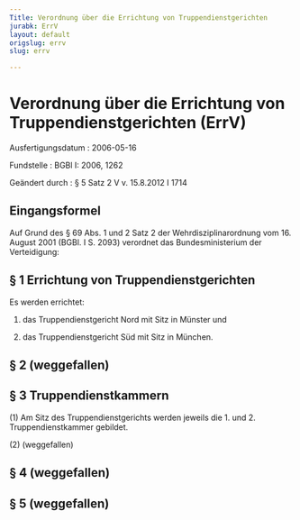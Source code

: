```yaml
---
Title: Verordnung über die Errichtung von Truppendienstgerichten
jurabk: ErrV
layout: default
origslug: errv
slug: errv

---
```


# Verordnung über die Errichtung von Truppendienstgerichten (ErrV)

Ausfertigungsdatum
:   2006-05-16

Fundstelle
:   BGBl I: 2006, 1262

Geändert durch
:   § 5 Satz 2 V v. 15.8.2012 I 1714



## Eingangsformel

Auf Grund des § 69 Abs. 1 und 2 Satz 2 der Wehrdisziplinarordnung vom
16\. August 2001 (BGBl. I S. 2093) verordnet das Bundesministerium der
Verteidigung:


## § 1 Errichtung von Truppendienstgerichten

Es werden errichtet:

1.  das Truppendienstgericht Nord mit Sitz in Münster und


2.  das Truppendienstgericht Süd mit Sitz in München.





## § 2 (weggefallen)



## § 3 Truppendienstkammern

(1) Am Sitz des Truppendienstgerichts werden jeweils die 1. und 2.
Truppendienstkammer gebildet.

(2) (weggefallen)


## § 4 (weggefallen)



## § 5 (weggefallen)



